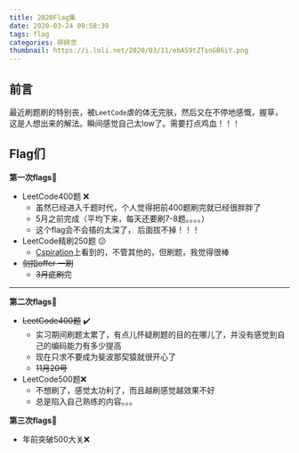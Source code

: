 ```yaml
---
title: 2020Flag集
date: 2020-03-24 09:58:39
tags: flag
categories: 碎碎念
thumbnail: https://i.loli.net/2020/03/11/ebAS9tZTsnGB6iY.png
---
```


## 前言

最近刷题刷的特别丧，被`LeetCode`虐的体无完肤，然后又在不停地感慨，握草，这是人想出来的解法。瞬间感觉自己太low了。需要打点鸡血！！！

<!--more-->

## Flag们

**第一次flags**:flags:

* LeetCode400题 :x:
  * 虽然已经进入千题时代，个人觉得把前400题刷完就已经很胖胖了
  * 5月之前完成（平均下来，每天还要刷7-8题。。。。）
  * 这个flag会不会插的太深了， 后面拔不掉！！！
* LeetCode精刷250题  :confused:
  * [Cspiration](https://cspiration.com/leetcodeClassification)上看到的，不管其他的，但刷题，我觉得很棒
* ~~剑指offer 一刷~~
  * ~~3月底刷完~~

---

**第二次flags:flags:**

* ~~LeetCode400题~~ :heavy_check_mark:
  * 实习期间刷题太累了，有点儿怀疑刷题的目的在哪儿了，并没有感觉到自己的编码能力有多少提高
  * 现在只求不要成为斐波那契猿就很开心了
  * ~~11月20号~~
* LeetCode500题:x:
  * 不想刷了，感觉太功利了，而且越刷感觉越效果不好
  * 总是陷入自己熟练的内容。。。

**第三次flags:flags:**

* 年前突破500大关:x:

